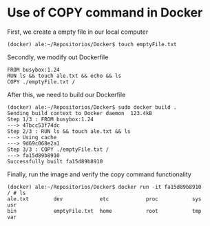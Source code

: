 # Use of COPY command in Docker

First, we create a empty file in our local computer

    (docker) ale:~/Repositorios/Docker$ touch emptyFile.txt

Secondly, we modify out Dockerfile

    FROM busybox:1.24
    RUN ls && touch ale.txt && echo && ls
    COPY ./emptyFile.txt /

After this, we need to build our Dockerfile

    (docker) ale:~/Repositorios/Docker$ sudo docker build .
    Sending build context to Docker daemon  123.4kB
    Step 1/3 : FROM busybox:1.24
    ---> 47bcc53f74dc
    Step 2/3 : RUN ls && touch ale.txt && ls
    ---> Using cache
    ---> 9d69c068e2a1
    Step 3/3 : COPY ./emptyFile.txt /
    ---> fa15d89b8910
    Successfully built fa15d89b8910

Finally, run the image and verify the copy command functionality

    (docker) ale:~/Repositorios/Docker$ docker run -it fa15d89b8910
    / # ls
    ale.txt        dev            etc            proc           sys            usr
    bin            emptyFile.txt  home           root           tmp            var
